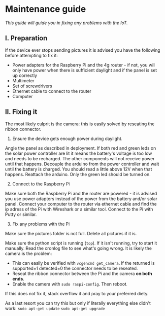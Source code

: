 # Maintenance guide
*This guide will guide you in fixing any problems with the IoT.*

## I. Preparation

If the device ever stops sending pictures it is advised you have the following before attempting to fix it:

- Power adapters for the Raspberry Pi and the 4g router - if not, you will only have power when there is sufficient daylight and if the panel is set up correctly
- Multimeter
- Set of screwdrivers
- Ethernet cable to connect to the router
- Computer

## II. Fixing it

The most likely culprit is the camera: this is easily solved by reseating the ribbon connector.

1. Ensure the device gets enough power during daylight. 

Angle the panel as described in deployment. If both red and green leds on the solar power controller are lit it means the battery's voltage is too low and needs to be recharged. The other components will not receive power until that happens. 
Decouple the arduino from the power controller and wait until the battery is charged. You should read a little above 12V when that happens. Reattach the arduino. Only the green led should be turned on. 

2. Connect to the Raspberry Pi 

Make sure both the Raspberry Pi and the router are powered - it is advised you use power adapters instead of the power from the battery and/or solar panel. Connect your computer to the router via ethernet cable and find the ip adress of the Pi with Wireshark or a similar tool. Connect to the Pi with Putty or similar.

3. Fix any problems with the Pi

Make sure the pictures folder is not full. Delete all pictures if it is. 

Make sure the python script is running (```top```).
If it isn't running, try to start it manually. Read the cronlog file to see what's going wrong. 
It is likely the camera is the problem:
- This can easily be verified with ```vcgencmd get_camera```. If the returned is supported=1 detected=0 the connector needs to be reseated.
- Reseat the ribbon connector between the Pi and the camera **on both ends**.
- Enable the camera with ```sudo raspi-config```. Then reboot.

If this does not fix it, stack overflow it and pray to your preferred diety.

As a last resort you can try this but only if literally everything else didn't work:
```sudo apt-get update```
```sudo apt-get upgrade```

